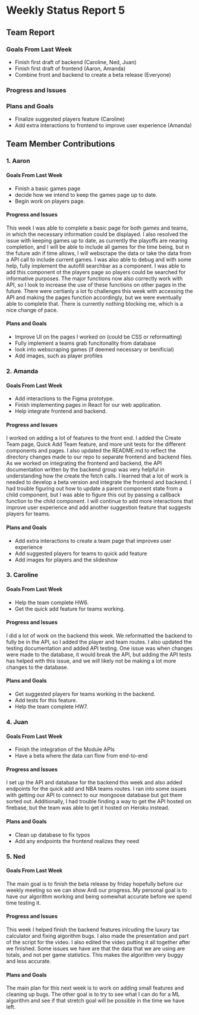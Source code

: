 # Weekly Status Report 5

## Team Report
### Goals From Last Week
- Finish first draft of backend (Caroline, Ned, Juan)
- Finish first draft of frontend (Aaron, Amanda)
- Combine front and backend to create a beta release (Everyone)

### Progress and Issues


### Plans and Goals
- Finalize suggested players feature (Caroline)
- Add extra interactions to frontend to improve user experience (Amanda)


## Team Member Contributions
### 1. Aaron
#### Goals From Last Week
- Finish a basic games page
- decide how we intend to keep the games page up to date.
- Begin work on players page.

#### Progress and Issues
This week I was able to complete a basic page for both games and teams, in which the necessary information could be displayed. I also resolved the issue with keeping
games up to date, as currently the playoffs are nearing completion, and I will be able to include all games for the time being, but in the future adn if time allows, I will webscrape the data or take the data from a API call to include current games. I was also able to debug and with some help, fully implement the autofill searchbar as a component. I was able to add this component ot the players page so players could be searched for informative purposes. The major functions now also correctly work with API, so I look to increase the use of these functions on other pages in the future. There were certianly a lot fo challenges this week with accessing the API and making the pages function accordingly, but we were eventually able to complete that. There is currently nothing blocking me, which is a nice change of pace.

#### Plans and Goals
- Improve UI on the pages I worked on (could be CSS or reformatting)
- Fully implement a teams grab funcitonality from database
- look into webscraping games (if deemed necessary or benificial)
- Add images, such as player profiles

### 2. Amanda
#### Goals From Last Week
- Add interactions to the Figma prototype.
- Finish implementing pages in React for our web application.
- Help integrate frontend and backend.

#### Progress and Issues
I worked on adding a lot of features to the front end. I added the Create Team page, Quick Add Team feature, and more unit tests for the different components and pages. I also updated the README.md to reflect the directory changes made to our repo to separate frontend and backend files. As we worked on integrating the frontend and backend, the API documentation written by the backend group was very helpful in understanding how the create the fetch calls. I learned that a lot of work is needed to develop a beta version and integrate the frontend and backend. I had trouble figuring out how to update a parent component state from a child component, but I was able to figure this out by passing a callback function to the child component. I will continue to add more interactions that improve user experience and add another suggestion feature that suggests players for teams.

#### Plans and Goals
- Add extra interactions to create a team page that improves user experience
- Add suggested players for teams to quick add feature
- Add images for players and the slideshow

### 3. Caroline
#### Goals From Last Week
- Help the team complete HW6.
- Get the quick add feature for teams working.

#### Progress and Issues
I did a lot of work on the backend this week. We reformatted the backend to fully be in the API, so I added the player and team routes. I also updated the testing documentation and added API testing. One issue was when changes were made to the database, it would break the API, but adding the API tests has helped with this issue, and we will likely not be making a lot more changes to the database.

#### Plans and Goals
- Get suggested players for teams working in the backend.
- Add tests for this feature.
- Help the team complete HW7.


### 4. Juan
#### Goals From Last Week
- Finish the integration of the Module APIs
- Have a beta where the data can flow from end-to-end

#### Progress and Issues
I set up the API and database for the backend this week and also added endpoints for the quick add and NBA teams routes. I ran into some issues with getting our API to connect to our mongoose database but got them sorted out. Additionally, I had trouble finding a way to get the API hosted on firebase, but the team was able to get it hosted on Heroku instead.

#### Plans and Goals
- Clean up database to fix typos
- Add any endpoints the frontend realizes they need

### 5. Ned
#### Goals From Last Week
The main goal is to finish the beta release by friday hopefully before our weekly meeting so we can show Ardi our progress. My personal goal is to have our algorithm working and being somewhat accurate before we spend time testing it.

#### Progress and Issues
This week I helped finish the backend features inlcuding the luxury tax calculator and fixing algorithm bugs. I also made the presentation and part of the script for the video. I also edited the video putting it all together after we finished. Some issues we have are that the data that we are using are totals, and not per game statistics. This makes the algorithm very buggy and less accurate.

#### Plans and Goals
The main plan for this next week is to work on adding small features and cleaning up bugs. The other goal is to try to see what I can do for a ML algorithm and see if that stretch goal will be possible in the time we have left.

